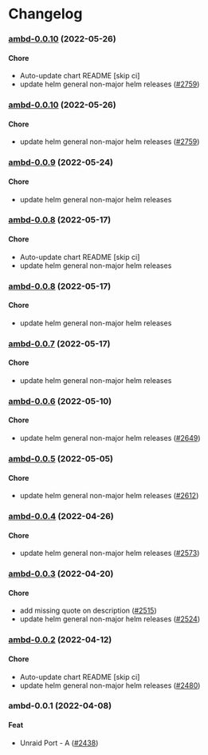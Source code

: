 # Changelog<br>


<a name="ambd-0.0.10"></a>
### [ambd-0.0.10](https://github.com/truecharts/apps/compare/ambd-0.0.9...ambd-0.0.10) (2022-05-26)

#### Chore

* Auto-update chart README [skip ci]
* update helm general non-major helm releases ([#2759](https://github.com/truecharts/apps/issues/2759))



<a name="ambd-0.0.10"></a>
### [ambd-0.0.10](https://github.com/truecharts/apps/compare/ambd-0.0.9...ambd-0.0.10) (2022-05-26)

#### Chore

* update helm general non-major helm releases ([#2759](https://github.com/truecharts/apps/issues/2759))



<a name="ambd-0.0.9"></a>
### [ambd-0.0.9](https://github.com/truecharts/apps/compare/ambd-0.0.8...ambd-0.0.9) (2022-05-24)

#### Chore

* update helm general non-major helm releases



<a name="ambd-0.0.8"></a>
### [ambd-0.0.8](https://github.com/truecharts/apps/compare/ambd-0.0.7...ambd-0.0.8) (2022-05-17)

#### Chore

* Auto-update chart README [skip ci]
* update helm general non-major helm releases



<a name="ambd-0.0.8"></a>
### [ambd-0.0.8](https://github.com/truecharts/apps/compare/ambd-0.0.7...ambd-0.0.8) (2022-05-17)

#### Chore

* update helm general non-major helm releases



<a name="ambd-0.0.7"></a>
### [ambd-0.0.7](https://github.com/truecharts/apps/compare/ambd-0.0.6...ambd-0.0.7) (2022-05-17)

#### Chore

* update helm general non-major helm releases



<a name="ambd-0.0.6"></a>
### [ambd-0.0.6](https://github.com/truecharts/apps/compare/ambd-0.0.5...ambd-0.0.6) (2022-05-10)

#### Chore

* update helm general non-major helm releases ([#2649](https://github.com/truecharts/apps/issues/2649))



<a name="ambd-0.0.5"></a>
### [ambd-0.0.5](https://github.com/truecharts/apps/compare/ambd-0.0.4...ambd-0.0.5) (2022-05-05)

#### Chore

* update helm general non-major helm releases ([#2612](https://github.com/truecharts/apps/issues/2612))



<a name="ambd-0.0.4"></a>
### [ambd-0.0.4](https://github.com/truecharts/apps/compare/ambd-0.0.3...ambd-0.0.4) (2022-04-26)

#### Chore

* update helm general non-major helm releases ([#2573](https://github.com/truecharts/apps/issues/2573))



<a name="ambd-0.0.3"></a>
### [ambd-0.0.3](https://github.com/truecharts/apps/compare/ambd-0.0.2...ambd-0.0.3) (2022-04-20)

#### Chore

* add missing quote on description ([#2515](https://github.com/truecharts/apps/issues/2515))
* update helm general non-major helm releases ([#2524](https://github.com/truecharts/apps/issues/2524))



<a name="ambd-0.0.2"></a>
### [ambd-0.0.2](https://github.com/truecharts/apps/compare/ambd-0.0.1...ambd-0.0.2) (2022-04-12)

#### Chore

* Auto-update chart README [skip ci]
* update helm general non-major helm releases ([#2480](https://github.com/truecharts/apps/issues/2480))



<a name="ambd-0.0.1"></a>
### ambd-0.0.1 (2022-04-08)

#### Feat

* Unraid Port - A ([#2438](https://github.com/truecharts/apps/issues/2438))
